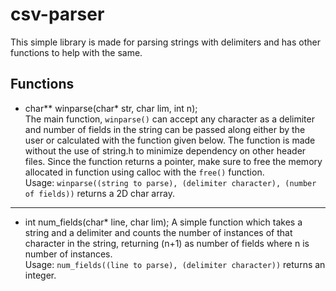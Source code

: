 # csv-parser
This simple library is made for parsing strings with delimiters and has other functions to help with the same.

## Functions
- char** winparse(char* str, char lim, int n);<br>
The main function, `winparse()` can accept any character as a delimiter and number of fields in the string can be passed along either by the user or calculated with the function given below. The function is made without the use of string.h to minimize dependency on other header files. Since the function returns a pointer, make sure to free the memory allocated in function using calloc with the `free()` function.<br>
Usage: `winparse((string to parse), (delimiter character), (number of fields))` returns a 2D char array.
---
- int num_fields(char* line, char lim);
A simple function which takes a string and a delimiter and counts the number of instances of that character in the string, returning (n+1) as number of fields where n is number of instances.<br>
Usage: `num_fields((line to parse), (delimiter character))` returns an integer.
